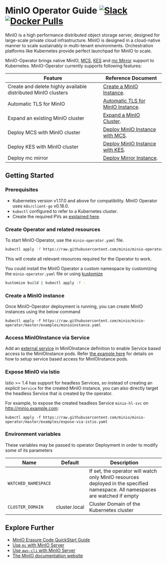 # MinIO Operator Guide [![Slack](https://slack.min.io/slack?type=svg)](https://slack.min.io) [![Docker Pulls](https://img.shields.io/docker/pulls/minio/k8s-operator.svg?maxAge=604800)](https://hub.docker.com/r/minio/k8s-operator)

MinIO is a high performance distributed object storage server, designed for large-scale private cloud infrastructure. MinIO is designed in a cloud-native manner to scale sustainably in multi-tenant environments. Orchestration platforms like Kubernetes provide perfect launchpad for MinIO to scale.

MinIO-Operator brings native MinIO, [MCS](https://github.com/minio/mcs), [KES](https://github.com/minio/kes) and [mc Mirror](https://docs.minio.io/docs/minio-client-complete-guide.html#mirror) support to Kubernetes. MinIO-Operator currently supports following features:

| Feature                 | Reference Document |
|-------------------------|--------------------|
| Create and delete highly available distributed MinIO clusters  | [Create a MinIO Instance](https://github.com/minio/minio-operator#create-a-minio-instance). |
| Automatic TLS for MinIO                                        | [Automatic TLS for MinIO Instance](https://github.com/minio/minio-operator/blob/master/docs/tls.md#automatic-csr-generation). |
| Expand an existing MinIO cluster                               | [Expand a MinIO Cluster](https://github.com/minio/minio-operator/blob/master/docs/adding-zones.md). |
| Deploy MCS with MinIO cluster  | [Deploy MinIO Instance with MCS](https://github.com/minio/minio-operator/blob/master/docs/mcs.md). |
| Deploy KES with MinIO cluster  | [Deploy MinIO Instance with KES](https://github.com/minio/minio-operator/blob/master/docs/kes.md). |
| Deploy mc mirror  | [Deploy Mirror Instance](https://github.com/minio/minio-operator/blob/master/docs/mirror.md). |

## Getting Started

### Prerequisites

- Kubernetes version v1.17.0 and above for compatibility. MinIO Operator uses `k8s/client-go` v0.18.0.
- `kubectl` configured to refer to a Kubernetes cluster.
- Create the required PVs as [explained here](https://github.com/minio/minio-operator/blob/master/docs/creating-pv-manually.md).

### Create Operator and related resources

To start MinIO-Operator, use the `minio-operator.yaml` file.

```bash
kubectl apply -f https://raw.githubusercontent.com/minio/minio-operator/master/minio-operator.yaml
```

This will create all relevant resources required for the Operator to work.

You could install the MinIO Operator a custom namespace by customizing the `minio-operator.yaml` file or using [kustomize](https://github.com/kubernetes-sigs/kustomize)

```bash
kustomize build | kubectl apply -f -
```

### Create a MinIO instance

Once MinIO-Operator deployment is running, you can create MinIO instances using the below command

```
kubectl apply -f https://raw.githubusercontent.com/minio/minio-operator/master/examples/minioinstance.yaml
```

### Access MinIOInstance via Service

Add an [external service](https://kubernetes.io/docs/concepts/services-networking/service/) in MinIOInstance definition to enable Service based access to the MinIOInstance pods. Refer [the example here](https://github.com/minio/minio-operator/blob/master/examples/minioinstance.yaml?raw=true) for details on how to setup service based access for MinIOInstance pods.

### Expose MinIO via Istio

Istio >= 1.4 has support for headless Services, so instead of creating an explicit `Service` for the created MinIO instance, you can also directly target the headless Service that is created by the operator.

For example, to expose the created headless Service `minio-hl-svc` on http://minio.example.com:

```
kubectl apply -f https://raw.githubusercontent.com/minio/minio-operator/master/examples/expose-via-istio.yaml
```

### Environment variables

These variables may be passed to operator Deployment in order to modify some of its parameters

| Name                | Default | Description                                                                                                                   |
| ---                 | ---     | ---                                                                                                                           |
| `WATCHED_NAMESPACE` |         | If set, the operator will watch only MinIO resources deployed in the specified namespace. All namespaces are watched if empty |
| `CLUSTER_DOMAIN`    | cluster.local | Cluster Domain of the Kubernetes cluster |

## Explore Further

- [MinIO Erasure Code QuickStart Guide](https://docs.min.io/docs/minio-erasure-code-quickstart-guide)
- [Use `mc` with MinIO Server](https://docs.min.io/docs/minio-client-quickstart-guide)
- [Use `aws-cli` with MinIO Server](https://docs.min.io/docs/aws-cli-with-minio)
- [The MinIO documentation website](https://docs.min.io)

